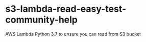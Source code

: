# s3-lambda-read-easy-test-community-help
AWS Lambda Python 3.7 to ensure you can read from S3 bucket
